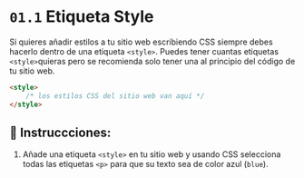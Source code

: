 # `01.1` Etiqueta Style 

Si quieres añadir estilos a tu sitio web escribiendo CSS siempre debes hacerlo dentro de una etiqueta `<style>`.
Puedes tener cuantas etiquetas `<style>`quieras pero se recomienda solo tener una al principio del código de tu sitio web.

```HTML
<style>
    /* los estilos CSS del sitio web van aquí */
</style>
```

## 📝 Instruccciones:

1. Añade una etiqueta `<style>` en tu sitio web y usando CSS selecciona todas las etiquetas `<p>` para que su texto sea de color azul (`blue`).